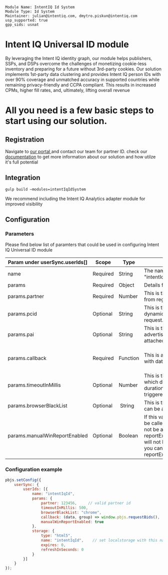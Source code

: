 ```
Module Name: IntentIQ Id System
Module Type: Id System
Maintainer: julian@intentiq.com, dmytro.piskun@intentiq.com
usp_supported: true
gpp_sids: usnat
```

# Intent IQ Universal ID module

By leveraging the Intent IQ identity graph, our module helps publishers, SSPs, and DSPs overcome the challenges of monetizing cookie-less inventory and preparing for a future without 3rd-party cookies. Our solution implements 1st-party data clustering and provides Intent IQ person IDs with over 90% coverage and unmatched accuracy in supported countries while remaining privacy-friendly and CCPA compliant. This results in increased CPMs, higher fill rates, and, ultimately, lifting overall revenue

# All you need is a few basic steps to start using our solution.

## Registration

Navigate to [our portal ](https://www.intentiq.com/) and contact our team for partner ID.
check our [documentation](https://pbmodule.documents.intentiq.com/) to get more information about our solution and how utilze it's full potential

## Integration

```
gulp build –modules=intentIqIdSystem
```

We recommend including the Intent IQ Analytics adapter module for improved visibility

## Configuration

### Parameters

Please find below list of paramters that could be used in configuring Intent IQ Universal ID module

| Param under userSync.userIds[] | Scope    | Type     | Description                                                                                                                         | Example                                       |
| ------------------------------ | -------- |----------| ----------------------------------------------------------------------------------------------------------------------------------- |-----------------------------------------------|
| name                           | Required | String   | The name of this module: "intentIqId"                                                                                               | `"intentIqId"`                                |
| params                         | Required | Object   | Details for IntentIqId initialization.                                                                                              |                                               |
| params.partner                 | Required | Number   | This is the partner ID value obtained from registering with IntentIQ.                                                               | `1177538`                                     |
| params.pcid                    | Optional | String   | This is the partner cookie ID, it is a dynamic value attached to the request.                                                       | `"g3hC52b"`                                   |
| params.pai                     | Optional | String   | This is the partner customer ID / advertiser ID, it is a dynamic value attached to the request.                                     | `"advertiser1"`                               |
| params.callback                | Required | Function | This is a callback which is trigered with data and AB group                                                                         | `(data, group) => console.log({ data, group })` |
| params.timeoutInMillis         | Optional | Number   | This is the timeout in milliseconds, which defines the maximum duration before the callback is triggered. The default value is 500. | `450`                                         |
| params.browserBlackList        | Optional |  String  | This is the name of a browser that can be added to a blacklist.                                                                   | `"chrome"`                                    |
| params.manualWinReportEnabled        | Optional | Boolean  | If this variable is false, bidwon will be called automatically but you will not be able to call reportExternalWin. If true, bidwon will not be called automatically but you can call reportExternalWinreportExternalWin.                                                                | `true`                                        |


### Configuration example

```javascript
pbjs.setConfig({
    userSync: {
        userIds: [{
            name: "intentIqId",
            params: {
                partner: 123456,     // valid partner id
                timeoutInMillis: 500,
                browserBlackList: "chrome",
                callback: (data, group) => window.pbjs.requestBids(),
                manualWinReportEnabled: true
            },
            storage: {
                type: "html5",
                name: "intentIqId",    // set localstorage with this name
                expires: 0,
                refreshInSeconds: 0
            }
        }]
    }
});
```
